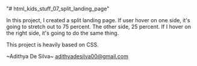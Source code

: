 "# html_kids_stuff_07_split_landing_page" 

In this project, I created a split landing page. 
If user hover on one side, it's going to stretch out to 75 percent. The other side, 25 percent.
If I hover on the right side, it's going to do the same thing.

This project is heavily based on CSS.

~Adithya De Silva~
adithyadesilva00@gmail.com
